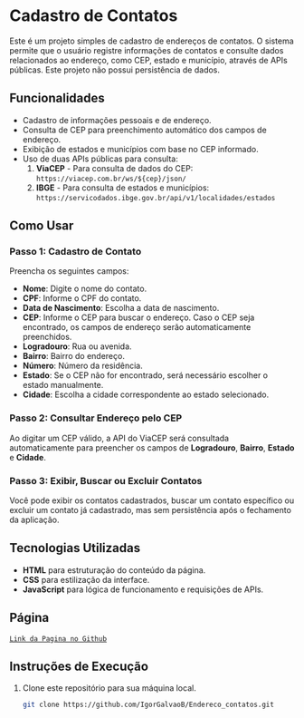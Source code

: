 # Cadastro de Contatos

Este é um projeto simples de cadastro de endereços de contatos. O sistema permite que o usuário registre informações de contatos e consulte dados relacionados ao endereço, como CEP, estado e município, através de APIs públicas. Este projeto não possui persistência de dados.

## Funcionalidades

- Cadastro de informações pessoais e de endereço.
- Consulta de CEP para preenchimento automático dos campos de endereço.
- Exibição de estados e municípios com base no CEP informado.
- Uso de duas APIs públicas para consulta:
  1. **ViaCEP** - Para consulta de dados do CEP: `https://viacep.com.br/ws/${cep}/json/`
  2. **IBGE** - Para consulta de estados e municípios: `https://servicodados.ibge.gov.br/api/v1/localidades/estados`

## Como Usar

### Passo 1: Cadastro de Contato
Preencha os seguintes campos:

- **Nome**: Digite o nome do contato.
- **CPF**: Informe o CPF do contato.
- **Data de Nascimento**: Escolha a data de nascimento.
- **CEP**: Informe o CEP para buscar o endereço. Caso o CEP seja encontrado, os campos de endereço serão automaticamente preenchidos.
- **Logradouro**: Rua ou avenida.
- **Bairro**: Bairro do endereço.
- **Número**: Número da residência.
- **Estado**: Se o CEP não for encontrado, será necessário escolher o estado manualmente.
- **Cidade**: Escolha a cidade correspondente ao estado selecionado.

### Passo 2: Consultar Endereço pelo CEP
Ao digitar um CEP válido, a API do ViaCEP será consultada automaticamente para preencher os campos de **Logradouro**, **Bairro**, **Estado** e **Cidade**.

### Passo 3: Exibir, Buscar ou Excluir Contatos
Você pode exibir os contatos cadastrados, buscar um contato específico ou excluir um contato já cadastrado, mas sem persistência após o fechamento da aplicação.

## Tecnologias Utilizadas

- **HTML** para estruturação do conteúdo da página.
- **CSS** para estilização da interface.
- **JavaScript** para lógica de funcionamento e requisições de APIs.

## Página 

[`Link da Pagina no Github`](`https://igorgalvaob.github.io/Endereco_contatos/`)

## Instruções de Execução

1. Clone este repositório para sua máquina local.
   ```bash
   git clone https://github.com/IgorGalvaoB/Endereco_contatos.git

